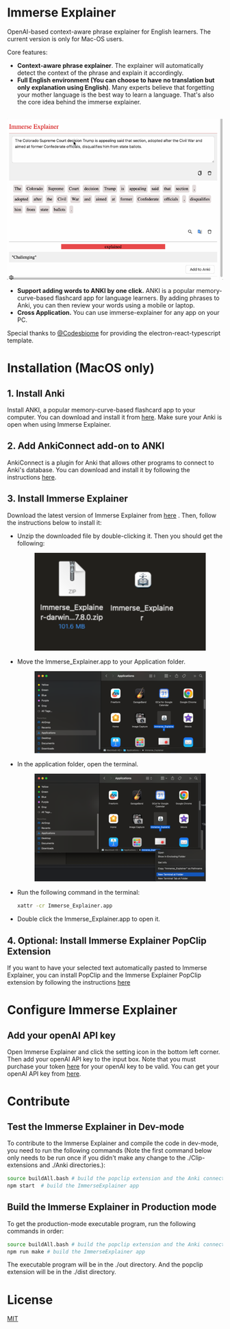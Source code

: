 # Immerse Explainer

OpenAI-based context-aware phrase explainer for English learners. The current version is only for Mac-OS users.

Core features:
- **Context-aware phrase explainer**. The explainer will automatically detect the context of the phrase and explain it accordingly. 
- **Full English environment (You can choose to have no translation but only explanation using English)**. Many experts believe that forgetting your mother language is the best way to learn a language. That's also the core idea behind the immerse explainer. 


<br>
<img src="./assets/images/example.gif" alt='example usage'/>

- **Support adding words to ANKI by one click.** ANKI is a popular memory-curve-based flashcard app for language learners. By adding phrases to Anki, you can then review your words using a mobile or laptop.
- **Cross Application.** You can use immerse-explainer for any app on your PC.

Special thanks to [@Codesbiome](https://github.com/codesbiome) for providing the electron-react-typescript template.

# Installation (MacOS only)
## 1. Install Anki
Install ANKI, a popular memory-curve-based flashcard app to your computer. You can download and install it from [here](https://apps.ankiweb.net/). Make sure your Anki is open when using Immerse Explainer.
## 2. Add AnkiConnect add-on to ANKI
AnkiConnect is a plugin for Anki that allows other programs to connect to Anki's database. You can download and install it by following the instructions [here](https://ankiweb.net/shared/info/2055492159).
## 3. Install Immerse Explainer
Download the latest version of Immerse Explainer from [here](https://github.com/iq180fq200/ImmerseExplainer/releases/download/v1.0/Immerse_Explainer-darwin-arm64-7.8.0.zip) . Then, follow the instructions below to install it:
- Unzip the downloaded file by double-clicking it. Then you should get the following:
  <p align="center">
      <img width="400" alt="image" src="./assets/images/unzip.png">
  </p>
- Move the Immerse_Explainer.app to your Application folder.
    <p align="center">
        <img width="400" alt="image" src="./assets/images/app_dir.png">
    </p>
- In the application folder, open the terminal.
    <p align="center">
        <img width="400" alt="image" src="./assets/images/openTerminal.png">
    </p>
- Run the following command in the terminal:
    ```bash
    xattr -cr Immerse_Explainer.app
    ```
- Double click the Immerse_Explainer.app to open it.
## 4. Optional: Install Immerse Explainer PopClip Extension
If you want to have your selected text automatically pasted to Immerse Explainer, you can install PopClip and the Immerse Explainer PopClip extension by following the instructions [here](./PopClip.md)
<br>

# Configure Immerse Explainer
## Add your openAI API key
Open Immerse Explainer and click the setting icon in the bottom left corner. Then add your openAI API key to the input box. Note that you must purchase your token [here](https://platform.openai.com/usage) for your openAI key to be valid. You can get your openAI API key from [here](https://platform.openai.com/api-keys).

# Contribute
## Test the Immerse Explainer in Dev-mode
To contribute to the Immerse Explainer and compile the code in dev-mode, you need to run the following commands (Note the first command below only needs to be run once if you didn't make any change to the ./Clip-extensions and ./Anki directories.):

```bash
source buildAll.bash # build the popclip extension and the Anki connector. 
npm start  # build the ImmerseExplainer app
```
## Build the Immerse Explainer in Production mode
To get the production-mode executable program, run the following commands in order:
```bash
source buildAll.bash # build the popclip extension and the Anki connector
npm run make # build the ImmerseExplainer app
```
The executable program will be in the ./out directory. And the popclip extension will be in the ./dist directory.

# License
[MIT](https://choosealicense.com/licenses/mit/)
